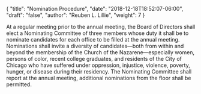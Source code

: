 {
	"title": "Nomination Procedure",
	"date": "2018-12-18T18:52:07-06:00",
	"draft": "false",
	"author": "Reuben L. Lillie",
	"weight": 7
}

At a regular meeting prior to the annual meeting, the Board of Directors shall elect a Nominating Committee of three members whose duty it shall be to nominate candidates for each office to be filled at the annual meeting. Nominations shall invite a diversity of candidates—both from within and beyond the membership of the Church of the Nazarene—especially women, persons of color, recent college graduates, and residents of the City of Chicago who have suffered under oppression, injustice, violence, poverty, hunger, or disease during their residency. The Nominating Committee shall report at the annual meeting, additional nominations from the floor shall be permitted.
